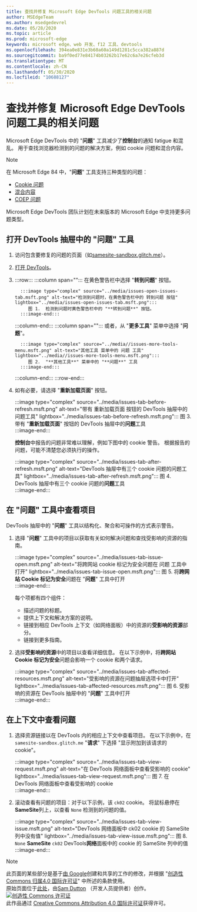```yaml
---
title: 查找并修复 Microsoft Edge DevTools 问题工具的相关问题
author: MSEdgeTeam
ms.author: msedgedevrel
ms.date: 05/28/2020
ms.topic: article
ms.prod: microsoft-edge
keywords: microsoft edge、web 开发、f12 工具、devtools
ms.openlocfilehash: 394ea0e831e3b60a60a149d1281c5cca382a887d
ms.sourcegitcommit: ba9f0ed77e84174b03262b17e62c6a7e26cfeb3d
ms.translationtype: MT
ms.contentlocale: zh-CN
ms.lasthandoff: 05/30/2020
ms.locfileid: "10688127"
---
```

<!-- Copyright Sam Dutton 

   Licensed under the Apache License, Version 2.0 (the "License");
   you may not use this file except in compliance with the License.
   You may obtain a copy of the License at

       https://www.apache.org/licenses/LICENSE-2.0

   Unless required by applicable law or agreed to in writing, software
   distributed under the License is distributed on an "AS IS" BASIS,
   WITHOUT WARRANTIES OR CONDITIONS OF ANY KIND, either express or implied.
   See the License for the specific language governing permissions and
   limitations under the License.  -->  





# 查找并修复 Microsoft Edge DevTools 问题工具的相关问题   



Microsoft Edge DevTools 中的 "**问题**" 工具减少了**控制台**的通知 fatigue 和混乱。  用于查找浏览器检测到的问题的解决方案，例如 cookie 问题和混合内容。  

> [!NOTE]
> 在 Microsoft Edge 84 中，"**问题**" 工具支持三种类型的问题：  
> *   [Cookie 问题][MDNSameSiteCookies]  
> *   [混合内容][MDNMixedContent]  
> *   [COEP 问题][W3CCOEPSpec]
> 
> Microsoft Edge DevTools 团队计划在未来版本的 Microsoft Edge 中支持更多问题类型。  

## 打开 DevTools 抽屉中的 "问题" 工具   

1.  访问包含要修复的问题的页面（如[samesite-sandbox.glitch.me][GlitchSamesiteSandbox]）。  
1.  [打开 DevTools][DevtoolsOpen]。  
1.  :::row:::
       :::column span="":::
          在黄色警告栏中选择 "**转到问题**" 按钮。  
          
          :::image type="complex" source="../media/issues-open-issues-tab.msft.png" alt-text="检测到问题时，在黄色警告栏中的 转到问题 按钮" lightbox="../media/issues-open-issues-tab.msft.png":::
             图 1.  检测到问题时黄色警告栏中的 "**转到问题**" 按钮。  
          :::image-end:::  
       :::column-end:::
       :::column span="":::
          或者，从 "**更多工具**" 菜单中选择 "**问题**"。  
          
          :::image type="complex" source="../media//issues-more-tools-menu.msft.png" alt-text="其他工具 菜单中的 问题 工具" lightbox="../media//issues-more-tools-menu.msft.png":::
             图 2.  "**其他工具**" 菜单中的 "**问题**" 工具  
          :::image-end:::  
       :::column-end:::
    :::row-end:::
    
1.  如有必要，请选择 "**重新加载页面**" 按钮。  
    
    :::image type="complex" source="../media/issues-tab-before-refresh.msft.png" alt-text="带有 重新加载页面 按钮的 DevTools 抽屉中的问题工具" lightbox="../media/issues-tab-before-refresh.msft.png":::
       图 3.  带有 "**重新加载页面**" 按钮的 DevTools 抽屉中的**问题**工具  
    :::image-end:::  

    **控制台**中报告的问题非常难以理解，例如下图中的 cookie 警告。  根据报告的问题，可能不清楚您必须执行的操作。  
    
    :::image type="complex" source="../media/issues-tab-after-refresh.msft.png" alt-text="DevTools 抽屉中有三个 cookie 问题的问题工具" lightbox="../media/issues-tab-after-refresh.msft.png":::
       图 4.  DevTools 抽屉中有三个 cookie 问题的**问题**工具  
    :::image-end:::  
    
## 在 "问题" 工具中查看项目   

DevTools 抽屉中的 "**问题**" 工具以结构化、聚合和可操作的方式表示警告。  

1.  选择 "**问题**" 工具中的项目以获取有关如何解决问题和查找受影响的资源的指南。  
    
    :::image type="complex" source="../media/issues-tab-issue-open.msft.png" alt-text="将跨网站 cookie 标记为安全问题在 问题 工具中打开" lightbox="../media/issues-tab-issue-open.msft.png":::
       图 5.  将**跨网站 Cookie 标记为安全**问题在 "**问题**" 工具中打开  
    :::image-end:::  
    
    每个项都有四个组件：  
    
    *   描述问题的标题。  
    *   提供上下文和解决方案的说明。  
    *   链接到相应 DevTools 上下文（如网络面板）中的资源的**受影响的资源**部分。  
    *   链接到更多指南。  
    
1.  选择**受影响的资源**中的项目以查看详细信息。  在以下示例中，将**跨网站 Cookie 标记为安全**问题会影响一个 cookie 和两个请求。  
    
    :::image type="complex" source="../media/issues-tab-affected-resources.msft.png" alt-text="受影响的资源在问题抽屉选项卡中打开" lightbox="../media/issues-tab-affected-resources.msft.png":::
       图 6.  受影响的资源在 DevTools 抽屉中的 "**问题**" 工具中打开  
    :::image-end:::  
    
## 在上下文中查看问题   

1.  选择资源链接以在 DevTools 内的相应上下文中查看项目。  在以下示例中，在 `samesite-sandbox.glitch.me` "**请求**" 下选择 "显示附加到该请求的 cookie"。  
    
    :::image type="complex" source="../media/issues-tab-view-request.msft.png" alt-text="在 DevTools 网络面板中查看受影响的 cookie" lightbox="../media/issues-tab-view-request.msft.png":::
       图 7.  在 DevTools 网络面板中查看受影响的 cookie  
    :::image-end:::  

1.  滚动查看有问题的项目：对于以下示例，该 `ck02` cookie。  将鼠标悬停在**SameSite**列上，以查看 `None` 检测到的问题的值。  
    
    :::image type="complex" source="../media/issues-tab-view-issue.msft.png" alt-text="DevTools 网络面板中 ck02 cookie 的 SameSite 列中没有值" lightbox="../media/issues-tab-view-issue.msft.png":::
       图 8.  `None` **SameSite** `ck02` DevTools**网络**面板中的 cookie 的 SameSite 列中的值  
    :::image-end:::  

<!--## Feedback  -->  



<!-- image links -->  

<!-- links -->  

[DevtoolsOpen]: /microsoft-edge/devtools-guide-chromium/open "打开 Microsoft Edge DevTools |Microsoft 文档"  

[GlitchSamesiteSandbox]: https://samesite-sandbox.glitch.me "SameSite cookie 测试 |故障"  

[MDNSameSiteCookies]: https://developer.mozilla.org/docs/Web/HTTP/Headers/Set-Cookie/SameSite "SameSite cookie |MDN"  
[MDNMixedContent]: https://developer.mozilla.org/docs/Web/Security/Mixed_content "混合内容 |MDN"  

[W3CCOEPSpec]: https://wicg.github.io/cross-origin-embedder-policy "跨起源 Embedder 策略 |Web Incubator 社区组"  

> [!NOTE]
> 此页面的某些部分是基于[由 Google][GoogleSitePolicies]创建和共享的工作的修改，并根据 "[创造性 Commons 归属4.0 国际许可证][CCA4IL]" 中所述的条款使用。  
> 原始页面位于[此处](https://developers.google.com/web/tools/chrome-devtools/issues/index)，由[Sam Dutton][SamDutton] （开发人员提供者）创作。  
[![创造性 Commons 许可证][CCby4Image]][CCA4IL]  
此作品通过 [Creative Commons Attribution 4.0 国际许可证][CCA4IL]获得许可。  

[CCA4IL]: https://creativecommons.org/licenses/by/4.0  
[CCby4Image]: https://i.creativecommons.org/l/by/4.0/88x31.png  
[GoogleSitePolicies]: https://developers.google.com/terms/site-policies  
[KayceBasques]: https://developers.google.com/web/resources/contributors/kaycebasques  
[SamDutton]: https://developers.google.com/web/resources/contributors/samdutton  
